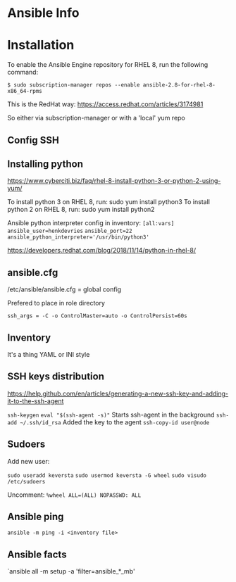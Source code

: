 # Ansible Info

# Installation

To enable the Ansible Engine repository for RHEL 8, run the following command:

`$ sudo subscription-manager repos --enable ansible-2.8-for-rhel-8-x86_64-rpms`

This is the RedHat way: https://access.redhat.com/articles/3174981

So either via subscription-manager or with a 'local' yum repo

## Config SSH


## Installing python

https://www.cyberciti.biz/faq/rhel-8-install-python-3-or-python-2-using-yum/

To install python 3 on RHEL 8, run: sudo yum install python3
To install python 2 on RHEL 8, run: sudo yum install python2

Ansible python interpreter config in inventory:
`[all:vars]`
`ansible_user=henkdevries`
`ansible_port=22`
`ansible_python_interpreter='/usr/bin/python3'`

https://developers.redhat.com/blog/2018/11/14/python-in-rhel-8/


## ansible.cfg

/etc/ansible/ansible.cfg = global config

Prefered to place in role directory

`ssh_args = -C -o ControlMaster=auto -o ControlPersist=60s`

## Inventory

It's a thing
YAML or INI style

## SSH keys distribution
https://help.github.com/en/articles/generating-a-new-ssh-key-and-adding-it-to-the-ssh-agent

`ssh-keygen`
`eval "$(ssh-agent -s)"` Starts ssh-agent in the background
`ssh-add ~/.ssh/id_rsa` Added the key to the agent
`ssh-copy-id user@node`

## Sudoers
Add new user:

`sudo useradd keversta`
`sudo usermod keversta -G wheel`
`sudo visudo /etc/sudoers`

Uncomment:
`%wheel ALL=(ALL) NOPASSWD: ALL`

## Ansible ping
`ansible -m ping -i <inventory file>`

## Ansible facts

`ansible all -m setup -a 'filter=ansible_*_mb'

